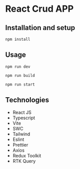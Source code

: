 # React Crud APP

## Installation and setup

```
npm install
```

## Usage


```
npm run dev
```

```
npm run build
```

```
npm run start
```

## Technologies

- React JS
- Typescript
- Vite
- SWC
- Tailwind
- Eslint
- Prettier
- Axios
- Redux Toolkit
- RTK Query